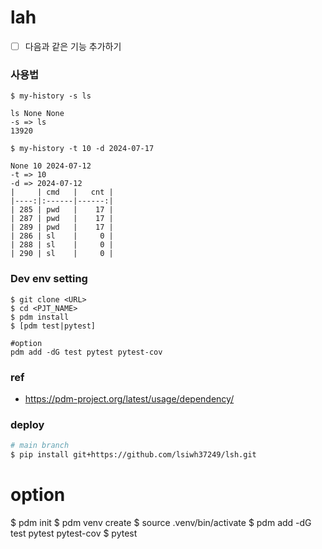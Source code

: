 # lah

- [ ] 다음과 같은 기능 추가하기 

### 사용법
```
$ my-history -s ls

ls None None
-s => ls
13920

$ my-history -t 10 -d 2024-07-17

None 10 2024-07-12
-t => 10
-d => 2024-07-12
|     | cmd   |   cnt |
|----:|:------|------:|
| 285 | pwd   |    17 |
| 287 | pwd   |    17 |
| 289 | pwd   |    17 |
| 286 | sl    |     0 |
| 288 | sl    |     0 |
| 290 | sl    |     0 |
```

### Dev env setting
```
$ git clone <URL>
$ cd <PJT_NAME>
$ pdm install
$ [pdm test|pytest]

#option
pdm add -dG test pytest pytest-cov
```

### ref
- https://pdm-project.org/latest/usage/dependency/ 

### deploy
```bash
# main branch
$ pip install git+https://github.com/lsiwh37249/lsh.git
```
#  option 
$ pdm init
$ pdm venv create
$ source .venv/bin/activate
$ pdm add -dG test pytest pytest-cov
$ pytest

